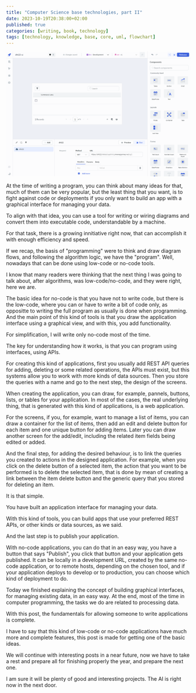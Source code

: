 ```yaml
---
title: "Computer Science base technologies, part II"
date: 2023-10-19T20:38:00+02:00
published: true
categories: [writing, book, technology]
tags: [technology, knowledge, base, core, uml, flowchart]
---
```


 ![Low code platform example for reading DHT22 data using an API](/assets/img/low-code-example-app-for-reading-dht22-data-from-api.png)

At the time of writing a program, you can think about many ideas for that, much of them can be very popular, but the least thing that you want, is to fight against code or deployments if you only want to build an app with a graphical interface for managing your data.

To align with that idea, you can use a tool for writing or wiring diagrams and convert them into executable code, understandable by a machine.

For that task, there is a growing innitiative right now, that can accomplish it with enough efficiency and speed.

If we recap, the basis of "programming" were to think and draw diagram flows, and following the algorithm logic, we have the "program". Well, nowadays that can be done using low-code or no-code tools.

I know that many readers were thinking that the next thing I was going to talk about, after algorithms, was low-code/no-code, and they were right, here we are.

The basic idea for no-code is that you have not to write code, but there is the low-code, where you can or have to write a bit of code only, as oppositte to writing the full program as usually is done when programming. And the main point of this kind of tools is that you draw the application interface using a graphical view, and with this, you add functionality.

For simplification, I will write only no-code most of the time.

The key for understanding how it works, is that you can program using interfaces, using APIs.

For creating this kind of applications, first you usually add REST API queries for adding, deleting or some related operations, the APIs must exist, but this systems allow you to work with more kinds of data sources. Then you store the queries with a name and go to the next step, the design of the screens.

When creating the application, you can draw, for example, pannels, buttons, lists, or tables for your application. In most of the cases, the real underlying thing, that is generated with this kind of applications, is a web application.

For the screens, if you, for example, want to manage a list of items, you can draw a container for the list of items, then add an edit and delete button for each item and one unique button for adding items. Later you can draw another screen for the add/edit, including the related item fields being edited or added.

And the final step, for adding the desired behaviour, is to link the queries you created to actions in the designed application. For example, when you click on the delete button of a selected item, the action that you want to be performed is to delete the selected item, that is done by mean of creating a link between the item delete button and the generic query that you stored for deleting an item.

It is that simple.

You have built an application interface for managing your data.

With this kind of tools, you can build apps that use your preferred REST APIs, or other kinds or data sources, as we said.

And the last step is to publish your application.

With no-code applications, you can do that in an easy way, you have a button that says "Publish", you click that button and your application gets published. It can be locally in a development URL, created by the same no-code application, or to remote hosts, depending on the chosen tool, and if your application deploys to develop or to production, you can choose which kind of deployment to do.

Today we finished explaining the concept of building graphical interfaces, for managing existing data, in an easy way. At the end, most of the time in computer programming, the tasks we do are related to processing data.

With this post, the fundamentals for allowing someone to write applications is complete.

I have to say that this kind of low-code or no-code applications have much more and complete features, this post is made for getting one of the basic ideas.

We will continue with interesting posts in a near future, now we have to take a rest and prepare all for finishing properly the year, and prepare the next one.

I am sure it will be plenty of good and interesting projects. The AI is right now in the next door.
